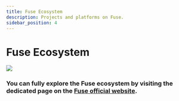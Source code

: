 ```yaml
---
title: Fuse Ecosystem
description: Projects and platforms on Fuse.
sidebar_position: 4
---
```


# Fuse Ecosystem

![](/img/spaces_7Xn7uz5nFYpose4Ig9kK_uploads_vd7r96aFXpA85G6z24z2_image.webp)

### You can fully explore the Fuse ecosystem by visiting the dedicated page on the [Fuse official website](https://fuse.io/ecosystem).
